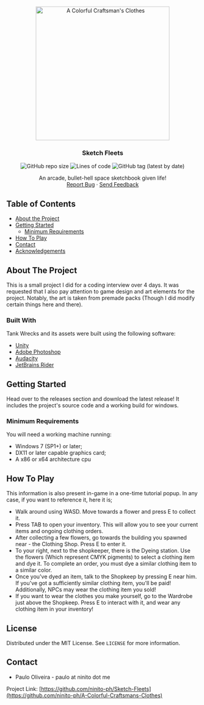 <!--
*** Thanks for checking out this README Template. If you have a suggestion that would
*** make this better, please fork the repo and create a pull request or simply open
*** an issue with the tag "enhancement".
*** Thanks again! Now go create something AMAZING! :D
-->





<!-- PROJECT SHIELDS -->
<!--
*** I'm using markdown "reference style" links for readability.
*** Reference links are enclosed in brackets [ ] instead of parentheses ( ).
*** See the bottom of this document for the declaration of the reference variables
*** for contributors-url, forks-url, etc. This is an optional, concise syntax you may use.
*** https://www.markdownguide.org/basic-syntax/#reference-style-links
-->




<!-- PROJECT LOGO -->
<br />
<p align="center">
  <a href="https://github.com/ninito-ph/A-Colorful-Craftsmans-Clothes/blob/master/README.md">
    <img src="https://i.imgur.com/naRcAJR.png" alt="A Colorful Craftsman's Clothes" width="350" height="350">
  </a>
 
<h3 align="center">Sketch Fleets</h3>
  <p align="center">
  <img alt="GitHub repo size" src="https://img.shields.io/github/repo-size/ninito-ph/A-Colorful-Craftsmans-Clothes">
  <img alt="Lines of code" src="https://img.shields.io/tokei/lines/github/ninito-ph/A-Colorful-Craftsmans-Clothes">
  <img alt="GitHub tag (latest by date)" src="https://img.shields.io/github/v/tag/ninito-ph/A-Colorful-Craftsmans-Clothes?label=version">
  <br />
    </p>
  </p>
  
  <p align="center">
    An arcade, bullet-hell space sketchbook given life!
    <br />
    <a href="https://github.com/ninito-ph/A-Colorful-Craftsmans-Clothes/issues">Report Bug</a>
    ·
    <a href="#contact">Send Feedback</a>
  </p>
</p>



<!-- TABLE OF CONTENTS -->
## Table of Contents

* [About the Project](#about-the-project)
* [Getting Started](#getting-started)
  * [Minimum Requirements](#minimum-requirements)
* [How To Play](#how-to-play)
* [Contact](#contact)
* [Acknowledgements](#acknowledgements)



<!-- ABOUT THE PROJECT -->
## About The Project

This is a small project I did for a coding interview over 4 days. It was requested that I also pay attention to game design and art elements for the project. Notably, the art is taken from premade packs (Though I did modify certain things here and there).

### Built With
Tank Wrecks and its assets were built using the following software:
* [Unity](https://unity.com/)
* [Adobe Photoshop](https://www.adobe.com/products/photoshop.html)
* [Audacity](https://www.audacityteam.org/)
* [JetBrains Rider](https://www.jetbrains.com/rider/)



<!-- GETTING STARTED -->
## Getting Started

Head over to the releases section and download the latest release! It includes the project's source code and a working build for windows.

### Minimum Requirements

You will need a working machine running:
* Windows 7 (SP1+) or later;
* DX11 or later capable graphics card;
* A x86 or x64 architecture cpu

<!-- USAGE EXAMPLES -->
## How To Play

This information is also present in-game in a one-time tutorial popup. In any case, if you want to reference it, here it is;
- Walk around using WASD. Move towards a flower and press E to collect it.
- Press TAB to open your inventory. This will allow you to see your current items and ongoing clothing orders.
- After collecting a few flowers, go towards the building you spawned near - the Clothing Shop. Press E to enter it.
- To your right, next to the shopkeeper, there is the Dyeing station. Use the flowers (Which represent CMYK pigments) to select a clothing item and dye it. To complete an order, you must dye a similar clothing item to a similar color.
- Once you've dyed an item, talk to the Shopkeep by pressing E near him. If you've got a sufficiently similar clothing item, you'll be paid! Additionally, NPCs may wear the clothing item you sold!
- If you want to wear the clothes you make yourself, go to the Wardrobe just above the Shopkeep. Press E to interact with it, and wear any clothing item in your inventory!


<!-- LICENSE -->
## License

Distributed under the MIT License. See `LICENSE` for more information.


<!-- CONTACT -->
## Contact

* Paulo Oliveira - paulo at ninito dot me

Project Link: [https://github.com/ninito-ph/Sketch-Fleets](https://github.com/ninito-ph/A-Colorful-Craftsmans-Clothes)
